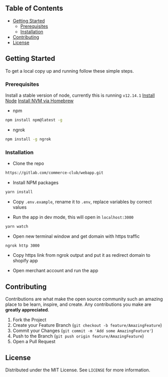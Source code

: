 ## Table of Contents

- [Getting Started](#getting-started)
  - [Prerequisites](#prerequisites)
  - [Installation](#installation)
- [Contributing](#contributing)
- [License](#license)

## Getting Started

To get a local copy up and running follow these simple steps.

<!-- PREREQUISITES -->

### Prerequisites

Install a stable version of node, currently this is running `v12.14.1`
[Install Node](https://nodejs.org/en/download/)
[Install NVM via Homebrew](https://formulae.brew.sh/formula/nvm)

- npm

```sh
npm install npm@latest -g
```

- ngrok

```sh
npm install -g ngrok
```

<!-- INSTALLATION -->

### Installation

- Clone the repo

```sh
https://gitlab.com/commerce-club/webapp.git
```

- Install NPM packages

```sh
yarn install
```

- Copy `.env.example`, rename it to `.env`, replace variables by correct values

- Run the app in dev mode, this will open in `localhost:3000`

```sh
yarn watch
```

- Open new terminal window and get domain with https traffic

```sh
ngrok http 3000
```

- Copy https link from ngrok output and put it as redirect domain to shopify app

- Open merchant account and run the app

<!-- CONTRIBUTING -->

## Contributing

Contributions are what make the open source community such an amazing place to be learn, inspire, and create. Any contributions you make are **greatly appreciated**.

1. Fork the Project
2. Create your Feature Branch (`git checkout -b feature/AmazingFeature`)
3. Commit your Changes (`git commit -m 'Add some AmazingFeature'`)
4. Push to the Branch (`git push origin feature/AmazingFeature`)
5. Open a Pull Request

<!-- LICENSE -->

## License

Distributed under the MIT License. See `LICENSE` for more information.
